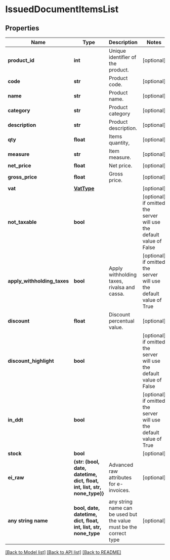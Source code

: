 # IssuedDocumentItemsList


## Properties
Name | Type | Description | Notes
------------ | ------------- | ------------- | -------------
**product_id** | **int** | Unique identifier of the product. | [optional] 
**code** | **str** | Product code. | [optional] 
**name** | **str** | Product name. | [optional] 
**category** | **str** | Product category | [optional] 
**description** | **str** | Product description. | [optional] 
**qty** | **float** | Items quantity, | [optional] 
**measure** | **str** | Item measure. | [optional] 
**net_price** | **float** | Net price. | [optional] 
**gross_price** | **float** | Gross price. | [optional] 
**vat** | [**VatType**](VatType.md) |  | [optional] 
**not_taxable** | **bool** |  | [optional]  if omitted the server will use the default value of False
**apply_withholding_taxes** | **bool** | Apply withholding taxes, rivalsa and cassa. | [optional]  if omitted the server will use the default value of True
**discount** | **float** | Discount percentual value. | [optional] 
**discount_highlight** | **bool** |  | [optional]  if omitted the server will use the default value of False
**in_ddt** | **bool** |  | [optional]  if omitted the server will use the default value of True
**stock** | **bool** |  | [optional] 
**ei_raw** | **{str: (bool, date, datetime, dict, float, int, list, str, none_type)}** | Advanced raw attributes for e-invoices. | [optional] 
**any string name** | **bool, date, datetime, dict, float, int, list, str, none_type** | any string name can be used but the value must be the correct type | [optional]

[[Back to Model list]](../README.md#documentation-for-models) [[Back to API list]](../README.md#documentation-for-api-endpoints) [[Back to README]](../README.md)


